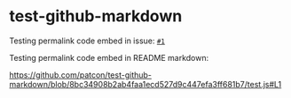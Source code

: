 # test-github-markdown

Testing permalink code embed in issue: [`#1`](https://github.com/patcon/test-github-markdown/issues/1)

Testing permalink code embed in README markdown:

https://github.com/patcon/test-github-markdown/blob/8bc34908b2ab4faa1ecd527d9c447efa3ff681b7/test.js#L1
